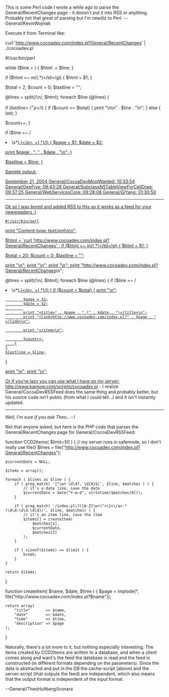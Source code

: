 This is some Perl code I wrote a while ago to parse the General/RecentChanges page - it doesn't put it into RSS or anything. Probably not that great of parsing but I'm new(b) to Perl. --General/KevinWojniak

Execute it from Terminal like:
    
curl 'http://www.cocoadev.com/index.pl?General/RecentChanges' | ./cocoadev.pl


    
#!/usr/bin/perl

while ($line = <STDIN>) {
$html .= $line;
}

if ($html =~ m/<td id="mainContent" colspan="2">(.*)<\/td>/gi) {
$html = $1;
}

$total = 2;
$count = 0;
$lastline = "";

@lines = split(/\n/, $html);
foreach $line (@lines) {

if  ($lastline =~ /^<p>$/i) {
if ($count <= $total) {
print "\n\n" . $line . "\n";
} else {
last;
}

$count++;
}

if ($line =~ /<li>\s*<a href=".*">(.*)<\/a>.* +(.*)/i) {
$page = $1;
$date = $2;

print $page . ": " . $date . "\n";
}

$lastline = $line;
}

Sample output:
    
September 21, 2004
General/CocoaDevMostWanted: 10:33:54
General/GeeFive: 09:43:28
General/SubclassNSTableViewForCellDrag: 09:37:25
General/WebServicesCore: 09:28:08
General/QiYang: 01:30:50


----

Ok so I was bored and added RSS to this so it works as a feed for your newsreaders :)

    #!/usr/bin/perl

print "Content-type: text/xml\n\n";

$html = `curl 'http://www.cocoadev.com/index.pl?General/RecentChanges'`;
if ($html =~ m/<td id="mainContent" colspan="2">(.*)<\/td>/gi)
{
	$html = $1;
}

$total = 20;
$count = 0;
$lastline = "";

print "<rss>\n";
print "<channel>\n";
print "<title>General/CocoaDev Recent Changes</title>\n";
print "<link>http://www.cocoadev.com/index.pl?General/RecentChanges</link>\n";

@lines = split(/\n/, $html);
foreach $line (@lines)
{
	if ($line =~ /<li>\s*<a href=".*">(.*)<\/a>.* +(.*)/i)
	{
		if ($count < $total)
		{
			print "<item>\n";
		
			$page = $1;
			$date = $2;
			
			print "<title>" . $page . " (" . $date . ")</title>\n";
			print "<link>http://www.cocoadev.com/index.pl?" . $page . "</link>\n";
	
			print "</item>\n";

			$count++;
		}
	}
	$lastline = $line;
}
 
print "</channel>\n";
print "</rss>\n";

Or if you're lazy you can use what I have on my server: http://www.kainjow.com/scripts/cocoadev.pl - I realize General/CocoaDevRSSFeed does the same thing and probably better, but his source code isn't public (from what I could tell...) and it isn't instantly updated.

----

*Well, I'm sure if you ask Theo.. :-)*

Not that anyone asked, but here is the PHP code that parses the General/RecentChanges page for General/CocoaDevRSSFeed:

    
function CCD2Items( $limit=50 ) {
	// my server runs in safemode, so I don't really use file()
	$lines = file("http://www.cocoadev.com/index.pl?General/RecentChanges");
	
	$currentDate = NULL;
	
	$items = array();
	
	foreach ( $lines as $line ) {
		if ( preg_match( '|^\w+ \d\d?, \d{4}$|', $line, $matches ) ) {
			// it's a date line, save the date
			$currentDate = date("Y-m-d", strtotime($matches[0]));
		}
	
		if ( preg_match( '/index.pl\?([A-Z]\w+)">\1<\/a>.*(\d\d:\d\d:\d\d)/', $line, $matches) ) {
			// it's an item line, save the item
			$items[] = createItem(
				$matches[1],
				$currentDate,
				$matches[2]
			);
		}
		
		if ( sizeof($items) == $limit ) {
			break;
		}
	}
	
	return $items;
}

function createItem( $name, $date, $time ) {
	$page = implode(*, file("http://www.cocoadev.com/index.pl?$name"));

	return array(
		"title"       => $name,
		"date"        => $date,
		"time"        => $time,
		"description" => $page
	);
}


Naturally, there's a lot more to it, but nothing especially interesting. The items created by     CCD2Items are written to a database, and when a client comes along and want's the feed the database is read and the feed is constructed (in different formats depending on the parameters). Since the data is abstracted and put in the DB the cache-script (above) and the server-script (that outputs the feed) are independent, which also means that the output format is independent of the input format. 

--General/TheoHultberg/Iconara
